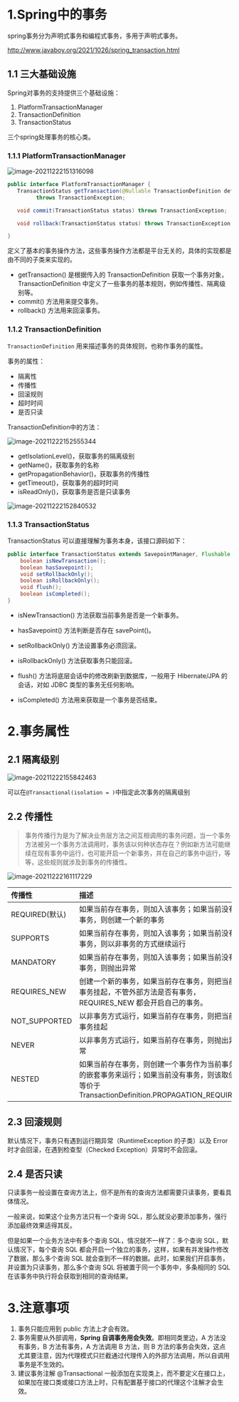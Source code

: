 # 1.Spring中的事务

spring事务分为声明式事务和编程式事务，多用于声明式事务。

http://www.javaboy.org/2021/1026/spring_transaction.html

## 1.1 三大基础设施

Spring对事务的支持提供三个基础设施：

1. PlatformTransactionManager
2. TransactionDefinition
3. TransactionStatus

三个spring处理事务的核心类。

### 1.1.1 PlatformTransactionManager

![image-20211222151316098](https://typora-1259727047.cos.ap-nanjing.myqcloud.com/img/2021/image-20211222151316098.png)



```java
public interface PlatformTransactionManager {
   TransactionStatus getTransaction(@Nullable TransactionDefinition definition)
         throws TransactionException;

   void commit(TransactionStatus status) throws TransactionException;

   void rollback(TransactionStatus status) throws TransactionException;

}
```

定义了基本的事务操作方法，这些事务操作方法都是平台无关的，具体的实现都是由不同的子类来实现的。

+ getTransaction() 是根据传入的 TransactionDefinition 获取一个事务对象，TransactionDefinition 中定义了一些事务的基本规则，例如传播性、隔离级别等。
+ commit() 方法用来提交事务。
+ rollback() 方法用来回滚事务。



### 1.1.2 TransactionDefinition

`TransactionDefinition` 用来描述事务的具体规则，也称作事务的属性。

事务的属性：

+ 隔离性
+ 传播性
+ 回滚规则
+ 超时时间
+ 是否只读

TransactionDefinition中的方法：

![image-20211222152555344](https://typora-1259727047.cos.ap-nanjing.myqcloud.com/img/2021/image-20211222152555344.png)

+ getIsolationLevel()，获取事务的隔离级别
+ getName()，获取事务的名称
+ getPropagationBehavior()，获取事务的传播性
+ getTimeout()，获取事务的超时时间
+ isReadOnly()，获取事务是否是只读事务

![image-20211222152840532](https://typora-1259727047.cos.ap-nanjing.myqcloud.com/img/2021/image-20211222152840532.png)





### 1.1.3 TransactionStatus

TransactionStatus 可以直接理解为事务本身，该接口源码如下：

```java
public interface TransactionStatus extends SavepointManager, Flushable {
	boolean isNewTransaction();
	boolean hasSavepoint();
	void setRollbackOnly();
	boolean isRollbackOnly();
	void flush();
	boolean isCompleted();
}
```

+ isNewTransaction() 方法获取当前事务是否是一个新事务。

+ hasSavepoint() 方法判断是否存在 savePoint()。

+ setRollbackOnly() 方法设置事务必须回滚。

+ isRollbackOnly() 方法获取事务只能回滚。

+ flush() 方法将底层会话中的修改刷新到数据库，一般用于 Hibernate/JPA 的会话，对如 JDBC 类型的事务无任何影响。

+ isCompleted() 方法用来获取是一个事务是否结束。





# 2.事务属性

## 2.1 隔离级别

![image-20211222155842463](https://typora-1259727047.cos.ap-nanjing.myqcloud.com/img/2021/image-20211222155842463.png)

可以在`@Transactional(isolation = )`中指定此次事务的隔离级别



## 2.2 传播性

> 事务传播行为是为了解决业务层方法之间互相调用的事务问题，当一个事务方法被另一个事务方法调用时，事务该以何种状态存在？例如新方法可能继续在现有事务中运行，也可能开启一个新事务，并在自己的事务中运行，等等，这些规则就涉及到事务的传播性。

![image-20211222161117229](https://typora-1259727047.cos.ap-nanjing.myqcloud.com/img/2021/image-20211222161117229.png)

| 传播性         | 描述                                                         |
| :------------- | :----------------------------------------------------------- |
| REQUIRED(默认) | 如果当前存在事务，则加入该事务；如果当前没有事务，则创建一个新的事务 |
| SUPPORTS       | 如果当前存在事务，则加入该事务；如果当前没有事务，则以非事务的方式继续运行 |
| MANDATORY      | 如果当前存在事务，则加入该事务；如果当前没有事务，则抛出异常 |
| REQUIRES_NEW   | 创建一个新的事务，如果当前存在事务，则把当前事务挂起，不管外部方法是否有事务，REQUIRES_NEW 都会开启自己的事务。 |
| NOT_SUPPORTED  | 以非事务方式运行，如果当前存在事务，则把当前事务挂起         |
| NEVER          | 以非事务方式运行，如果当前存在事务，则抛出异常               |
| NESTED         | 如果当前存在事务，则创建一个事务作为当前事务的嵌套事务来运行；如果当前没有事务，则该取值等价于 TransactionDefinition.PROPAGATION_REQUIRED |





## 2.3 回滚规则

默认情况下，事务只有遇到运行期异常（RuntimeException 的子类）以及 Error 时才会回滚，在遇到检查型（Checked Exception）异常时不会回滚。



## 2.4 是否只读

只读事务一般设置在查询方法上，但不是所有的查询方法都需要只读事务，要看具体情况。

一般来说，如果这个业务方法只有一个查询 SQL，那么就没必要添加事务，强行添加最终效果适得其反。

但是如果一个业务方法中有多个查询 SQL，情况就不一样了：多个查询 SQL，默认情况下，每个查询 SQL 都会开启一个独立的事务，这样，如果有并发操作修改了数据，那么多个查询 SQL 就会查到不一样的数据。此时，如果我们开启事务，并设置为只读事务，那么多个查询 SQL 将被置于同一个事务中，多条相同的 SQL 在该事务中执行将会获取到相同的查询结果。







# 3.注意事项

1. 事务只能应用到 public 方法上才会有效。
2. 事务需要从外部调用，**Spring 自调事务用会失效**。即相同类里边，A 方法没有事务，B 方法有事务，A 方法调用 B 方法，则 B 方法的事务会失效，这点尤其要注意，因为代理模式只拦截通过代理传入的外部方法调用，所以自调用事务是不生效的。
3. 建议事务注解 @Transactional 一般添加在实现类上，而不要定义在接口上，如果加在接口类或接口方法上时，只有配置基于接口的代理这个注解才会生效。